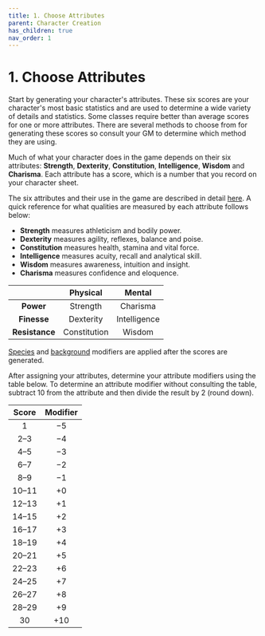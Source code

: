```yaml
---
title: 1. Choose Attributes
parent: Character Creation
has_children: true
nav_order: 1
---
```


# 1. Choose Attributes
Start by generating your character's attributes. These six scores are your character's most basic statistics and are used to determine a wide variety of details and statistics. Some classes require better than average scores for one or more attributes. There are several methods to choose from for generating these scores so consult your GM to determine which method they are using.

Much of what your character does in the game depends on their six attributes: **Strength**, **Dexterity**, **Constitution**, **Intelligence**, **Wisdom** and **Charisma**. Each attribute has a score, which is a number that you record on your character sheet.

The six attributes and their use in the game are described in detail [here](https://stormchaserroleplaying.com/stormchaserRPG/UsingAbilityScores/). A quick reference for what qualities are measured by each attribute follows below:

* **Strength** measures athleticism and bodily power.
* **Dexterity** measures agility, reflexes, balance and poise.
* **Constitution** measures health, stamina and vital force.
* **Intelligence** measures acuity, recall and analytical skill.
* **Wisdom** measures awareness, intuition and insight.
* **Charisma** measures confidence and eloquence.

|   | Physical | Mental |
|:-:|:--------:|:------:|
| **Power** | Strength | Charisma |
| **Finesse** | Dexterity | Intelligence |
| **Resistance** | Constitution | Wisdom |

[Species](https://stormchaserroleplaying.com/stormchaserRPG/Species/) and [background](https://stormchaserroleplaying.com/stormchaserRPG/Origins/Backgrounds/) modifiers are applied after the scores are generated.

After assigning your attributes, determine your attribute modifiers using the table below. To determine an attribute modifier without consulting the table, subtract 10 from the attribute and then divide the result by 2 (round down).

| Score | Modifier |
|:-----:|:--------:|
| 1 | −5 |
| 2–3 | −4 |
| 4–5 | −3 |
| 6–7 | −2 |
| 8–9 | −1 |
| 10–11 | +0 |
| 12–13 | +1 |
| 14–15 | +2 |
| 16–17 | +3 |
| 18–19 | +4 |
| 20–21 | +5 |
| 22–23 | +6 |
| 24–25 | +7 |
| 26–27 | +8 |
| 28–29 | +9 |
| 30 | +10 |

